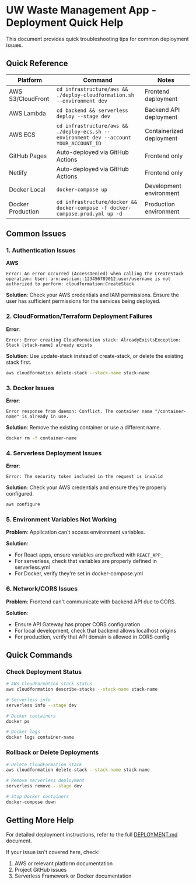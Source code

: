 # UW Waste Management App - Deployment Quick Help

This document provides quick troubleshooting tips for common deployment issues.

## Quick Reference

| Platform | Command | Notes |
|----------|---------|-------|
| AWS S3/CloudFront | `cd infrastructure/aws && ./deploy-cloudformation.sh --environment dev` | Frontend deployment |
| AWS Lambda | `cd backend && serverless deploy --stage dev` | Backend API deployment |
| AWS ECS | `cd infrastructure/aws && ./deploy-ecs.sh --environment dev --account YOUR_ACCOUNT_ID` | Containerized deployment |
| GitHub Pages | Auto-deployed via GitHub Actions | Frontend only |
| Netlify | Auto-deployed via GitHub Actions | Frontend only |
| Docker Local | `docker-compose up` | Development environment |
| Docker Production | `cd infrastructure/docker && docker-compose -f docker-compose.prod.yml up -d` | Production environment |

## Common Issues

### 1. Authentication Issues

**AWS**
```
Error: An error occurred (AccessDenied) when calling the CreateStack operation: User: arn:aws:iam::123456789012:user/username is not authorized to perform: cloudformation:CreateStack
```

**Solution**: Check your AWS credentials and IAM permissions. Ensure the user has sufficient permissions for the services being deployed.

### 2. CloudFormation/Terraform Deployment Failures

**Error**:
```
Error: Error creating CloudFormation stack: AlreadyExistsException: Stack [stack-name] already exists
```

**Solution**: Use update-stack instead of create-stack, or delete the existing stack first.

```bash
aws cloudformation delete-stack --stack-name stack-name
```

### 3. Docker Issues

**Error**:
```
Error response from daemon: Conflict. The container name "/container-name" is already in use.
```

**Solution**: Remove the existing container or use a different name.

```bash
docker rm -f container-name
```

### 4. Serverless Deployment Issues

**Error**:
```
Error: The security token included in the request is invalid
```

**Solution**: Check your AWS credentials and ensure they're properly configured.

```bash
aws configure
```

### 5. Environment Variables Not Working

**Problem**: Application can't access environment variables.

**Solution**: 
- For React apps, ensure variables are prefixed with `REACT_APP_`
- For serverless, check that variables are properly defined in serverless.yml
- For Docker, verify they're set in docker-compose.yml

### 6. Network/CORS Issues

**Problem**: Frontend can't communicate with backend API due to CORS.

**Solution**: 
- Ensure API Gateway has proper CORS configuration
- For local development, check that backend allows localhost origins
- For production, verify that API domain is allowed in CORS config

## Quick Commands

### Check Deployment Status

```bash
# AWS CloudFormation stack status
aws cloudformation describe-stacks --stack-name stack-name

# Serverless info
serverless info --stage dev

# Docker containers
docker ps

# Docker logs
docker logs container-name
```

### Rollback or Delete Deployments

```bash
# Delete CloudFormation stack
aws cloudformation delete-stack --stack-name stack-name

# Remove serverless deployment
serverless remove --stage dev

# Stop Docker containers
docker-compose down
```

## Getting More Help

For detailed deployment instructions, refer to the full [DEPLOYMENT.md](./DEPLOYMENT.md) document.

If your issue isn't covered here, check:
1. AWS or relevant platform documentation
2. Project GitHub issues
3. Serverless Framework or Docker documentation
